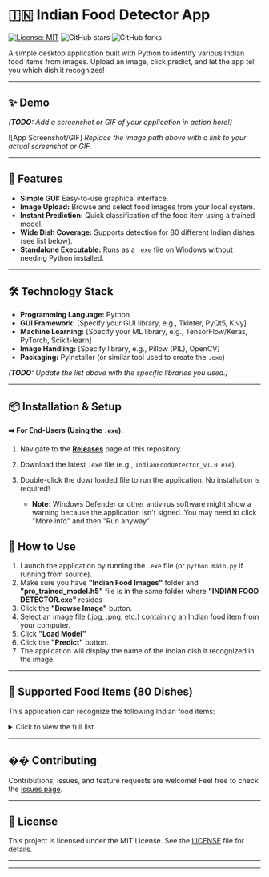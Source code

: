 # 🇮🇳 Indian Food Detector App

[![License: MIT](https://img.shields.io/badge/License-MIT-yellow.svg)](https://opensource.org/licenses/MIT)
![GitHub stars](https://img.shields.io/github/stars/SoumyadipPaul01223322/indian-food-detector-app?style=social)
![GitHub forks](https://img.shields.io/github/forks/SoumyadipPaul01223322/indian-food-detector-app?style=social)

A simple desktop application built with Python to identify various Indian food items from images. Upload an image, click predict, and let the app tell you which dish it recognizes!

---

## ✨ Demo

*(**TODO:** Add a screenshot or GIF of your application in action here!)*

![App Screenshot/GIF]
*Replace the image path above with a link to your actual screenshot or GIF.*

---

## 🚀 Features

* **Simple GUI:** Easy-to-use graphical interface.
* **Image Upload:** Browse and select food images from your local system.
* **Instant Prediction:** Quick classification of the food item using a trained model.
* **Wide Dish Coverage:** Supports detection for 80 different Indian dishes (see list below).
* **Standalone Executable:** Runs as a `.exe` file on Windows without needing Python installed.

---

## 🛠️ Technology Stack

* **Programming Language:** Python
* **GUI Framework:** [Specify your GUI library, e.g., Tkinter, PyQt5, Kivy]
* **Machine Learning:** [Specify your ML library, e.g., TensorFlow/Keras, PyTorch, Scikit-learn]
* **Image Handling:** [Specify library, e.g., Pillow (PIL), OpenCV]
* **Packaging:** PyInstaller (or similar tool used to create the `.exe`)

*(**TODO:** Update the list above with the specific libraries you used.)*

---

## 📦 Installation & Setup

**➡️ For End-Users (Using the `.exe`):**

1.  Navigate to the **[Releases](https://github.com/SoumyadipPaul01223322/indian-food-detector-app/releases)** page of this repository.
2.  Download the latest `.exe` file (e.g., `IndianFoodDetector_v1.0.exe`).
3.  Double-click the downloaded file to run the application. No installation is required!

    * **Note:** Windows Defender or other antivirus software might show a warning because the application isn't signed. You may need to click "More info" and then "Run anyway".


## 📖 How to Use

1.  Launch the application by running the `.exe` file (or `python main.py` if running from source).
2.  Make sure you have **"Indian Food Images"** folder and **"pro_trained_model.h5"** file is in the same folder where **"INDIAN FOOD DETECTOR.exe"** resides
3.  Click the **"Browse Image"** button.
4.  Select an image file (.jpg, .png, etc.) containing an Indian food item from your computer.
5.  Click **"Load Model"**
6.  Click the **"Predict"** button.
7.  The application will display the name of the Indian dish it recognized in the image.

---

## 🍲 Supported Food Items (80 Dishes)

This application can recognize the following Indian food items:

<details>
<summary>Click to view the full list</summary>

* adhirasam
* aloo_gobi
* aloo_matar
* aloo_methi
* aloo_shimla_mirch
* aloo_tikki
* anarsa
* ariselu
* bandar_laddu
* basundi
* bhatura
* bhindi_masala
* biryani
* boondi
* butter_chicken
* chak_hao_kheer
* cham_cham
* chana_masala
* chapati
* chhena_kheeri
* chicken_razala
* chicken_tikka
* chicken_tikka_masala
* chikki
* daal_baati_churma
* daal_puri
* dal_makhani
* dal_tadka
* dharwad_pedha
* doodhpak
* double_ka_meetha
* dum_aloo
* gajar_ka_halwa
* gavvalu
* ghevar
* gulab_jamun
* imarti
* jalebi
* kachori
* kadai_paneer
* kadhi_pakoda
* kajjikaya
* kakinada_khaja
* kalakand
* karela_bharta
* kofta
* kuzhi_paniyaram
* lassi
* ledikeni
* litti_chokha
* lyangcha
* maach_jhol
* makki_di_roti_sarson_da_saag
* malapua
* misi_roti
* misti_doi
* modak
* mysore_pak
* naan
* navrattan_korma
* palak_paneer
* paneer_butter_masala
* phirni
* pithe
* poha
* poornalu
* pootharekulu
* qubani_ka_meetha
* rabri
* ras_malai
* rasgulla
* sandesh
* shankarpali
* sheer_korma
* sheera
* shrikhand
* sohan_halwa
* sohan_papdi
* sutar_feni
* unni_appam

</details>

---

## �� Contributing

Contributions, issues, and feature requests are welcome! Feel free to check the [issues page](https://github.com/SoumyadipPaul01223322/indian-food-detector-app/issues).


---

## 📄 License

This project is licensed under the MIT License. See the [LICENSE](LICENSE) file for details.

---



---
